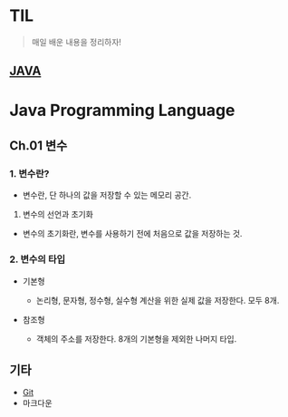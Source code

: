 # TIL

> 매일 배운 내용을 정리하자!



## [JAVA](./java)

# Java Programming Language

## Ch.01 변수

### 1. 변수란?

* 변수란, 단 하나의 값을 저장할 수 있는 메모리 공간.

1.  변수의 선언과 초기화
   * 변수의 초기화란, 변수를 사용하기 전에 처음으로 값을 저장하는 것.

### 2. 변수의 타입
* 기본형

  - 논리형, 문자형, 정수형, 실수형 계산을 위한 실제 값을 저장한다. 모두 8개.
* 참조형
  * 객체의 주소를 저장한다. 8개의 기본형을 제외한 나머지 타입.



## 기타

* [Git](./git)
* 마크다운

